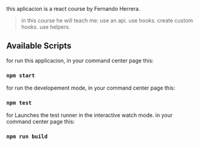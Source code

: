this aplicacion is a react course by Fernando Herrera.

> in this course he will teach me:
> use an api.
> use hooks.
> create custom hooks.
> use helpers.

## Available Scripts

for run this applicacion, in your command center page this:

### `npm start`

for run the developement mode, in your command center page this:

### `npm test`

for Launches the test runner in the interactive watch mode. in your command center page this:

### `npm run build`